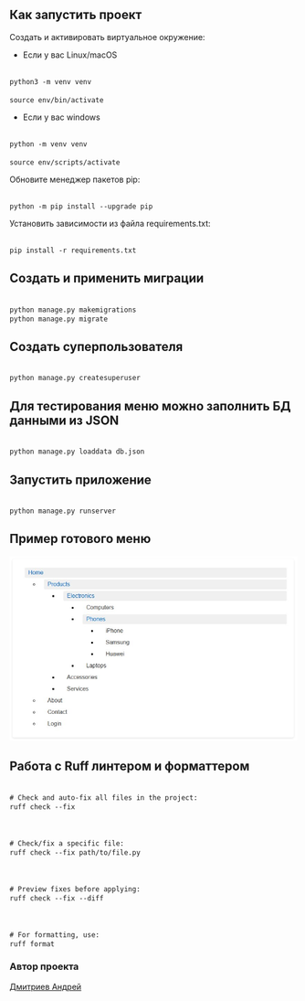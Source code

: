 
## Как запустить проект

  

Cоздать и активировать виртуальное окружение:

  

* Если у вас Linux/macOS

  

```

python3 -m venv venv

source env/bin/activate

```

  

* Если у вас windows

  

```

python -m venv venv

source env/scripts/activate

```

  

Обновите менеджер пакетов pip:

  

```

python -m pip install --upgrade pip

```

  
  

Установить зависимости из файла requirements.txt:

  

```

pip install -r requirements.txt

```

  

## Создать и применить миграции

  

```

python manage.py makemigrations
python manage.py migrate

```

  

## Создать суперпользователя


```

python manage.py createsuperuser

```


## Для тестирования меню можно заполнить БД данными из JSON


```

python manage.py loaddata db.json

```


## Запустить приложение


```

python manage.py runserver

```

## Пример готового меню


![Tree menu example](docs/images/tree-menu-example.jpg)
  

## Работа с Ruff линтером и форматтером
  

```

# Check and auto-fix all files in the project:
ruff check --fix

  

# Check/fix a specific file:
ruff check --fix path/to/file.py

  

# Preview fixes before applying:
ruff check --fix --diff

  

# For formatting, use:
ruff format

```

  
  

### Автор проекта

  

[Дмитриев Андрей](https://github.com/dmi3ev1987)
